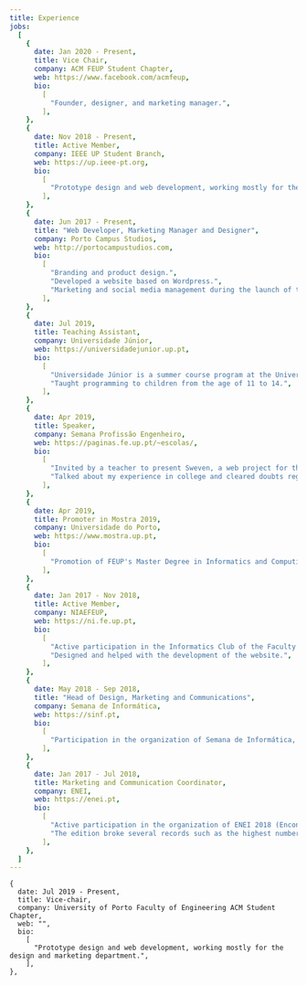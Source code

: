 ```yaml
---
title: Experience
jobs:
  [
    {
      date: Jan 2020 - Present,
      title: Vice Chair,
      company: ACM FEUP Student Chapter,
      web: https://www.facebook.com/acmfeup,
      bio:
        [
          "Founder, designer, and marketing manager.",
        ],
    },
    {
      date: Nov 2018 - Present,
      title: Active Member,
      company: IEEE UP Student Branch,
      web: https://up.ieee-pt.org,
      bio:
        [
          "Prototype design and web development, working mostly for the design and marketing department.",
        ],
    },
    {
      date: Jun 2017 - Present,
      title: "Web Developer, Marketing Manager and Designer",
      company: Porto Campus Studios,
      web: http://portocampustudios.com,
      bio:
        [
          "Branding and product design.",
          "Developed a website based on Wordpress.",
          "Marketing and social media management during the launch of the company.",
        ],
    },
    {
      date: Jul 2019,
      title: Teaching Assistant,
      company: Universidade Júnior,
      web: https://universidadejunior.up.pt,
      bio:
        [
          "Universidade Júnior is a summer course program at the University of Porto, aimed at students in the 2nd and 3rd cycle of basic education and secondary education (typically up to the 11th year).",
          "Taught programming to children from the age of 11 to 14.",
        ],
    },
    {
      date: Apr 2019,
      title: Speaker,
      company: Semana Profissão Engenheiro,
      web: https://paginas.fe.up.pt/~escolas/,
      bio:
        [
          "Invited by a teacher to present Sweven, a web project for the Database and Web Applications Laboratory (LBAW) class of the Master in Informatics and Computer Engineering (MIEIC).",
          "Talked about my experience in college and cleared doubts regarding the course.",
        ],
    },
    {
      date: Apr 2019,
      title: Promoter in Mostra 2019,
      company: Universidade do Porto,
      web: https://www.mostra.up.pt,
      bio:
        [
          "Promotion of FEUP's Master Degree in Informatics and Computing Engineering. At 'Mostra' high school students can talk to university teachers, researchers and students so that they get to know what the University of Porto has to offer. It aims to contribute to a more informed future vocational decision.",
        ],
    },
    {
      date: Jan 2017 - Nov 2018,
      title: Active Member,
      company: NIAEFEUP,
      web: https://ni.fe.up.pt,
      bio:
        [
          "Active participation in the Informatics Club of the Faculty of Engineering (Academic Organization).",
          "Designed and helped with the development of the website.",
        ],
    },
    {
      date: May 2018 - Sep 2018,
      title: "Head of Design, Marketing and Communications",
      company: Semana de Informática,
      web: https://sinf.pt,
      bio:
        [
          "Participation in the organization of Semana de Informática, a yearly tech conference that takes place at the Faculty of Engineering at University of Porto.",
        ],
    },
    {
      date: Jan 2017 - Jul 2018,
      title: Marketing and Communication Coordinator,
      company: ENEI,
      web: https://enei.pt,
      bio:
        [
          "Active participation in the organization of ENEI 2018 (Encontro Nacional de Engenharia Informática), a yearly tech conference that aims to gather all students in the Portuguese computer industry.",
          "The edition broke several records such as the highest number of attendees (700), sold out workshops and activities.",
        ],
    },
  ]
---
```


    {
      date: Jul 2019 - Present,
      title: Vice-chair,
      company: University of Porto Faculty of Engineering ACM Student Chapter,
      web: "",
      bio:
        [
          "Prototype design and web development, working mostly for the design and marketing department.",
        ],
    },
